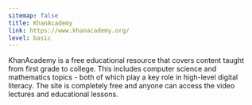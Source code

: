 ```yaml
---
sitemap: false
title: KhanAcademy
link: https://www.khanacademy.org/
level: basic
---
```

KhanAcademy is a free educational resource that covers content taught from first grade to college. This includes computer science and mathematics topics - both of which play a key role in high-level digital literacy. The site is completely free and anyone can access the video lectures and educational lessons.
